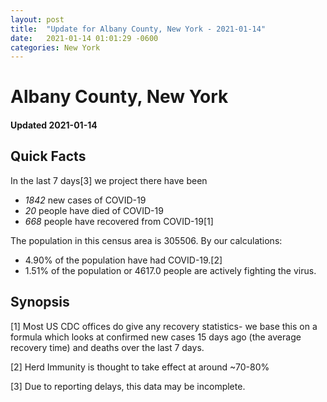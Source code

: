 ```yaml
---
layout: post
title:  "Update for Albany County, New York - 2021-01-14"
date:   2021-01-14 01:01:29 -0600
categories: New York
---
```


# Albany County, New York
#### Updated 2021-01-14

## Quick Facts

In the last 7 days[3] we project there have been
- *1842* new cases of COVID-19
- *20* people have died of COVID-19
- *668* people have recovered from COVID-19[1]

The population in this census area is 305506. By our calculations:
- 4.90% of the population have had COVID-19.[2]
- 1.51% of the population or 4617.0 people are actively fighting the virus.

## Synopsis




[1] Most US CDC offices do give any recovery statistics- we base this on a formula which looks at confirmed new cases
15 days ago (the average recovery time) and deaths over the last 7 days.

[2] Herd Immunity is thought to take effect at around ~70-80%

[3] Due to reporting delays, this data may be incomplete.
 
    